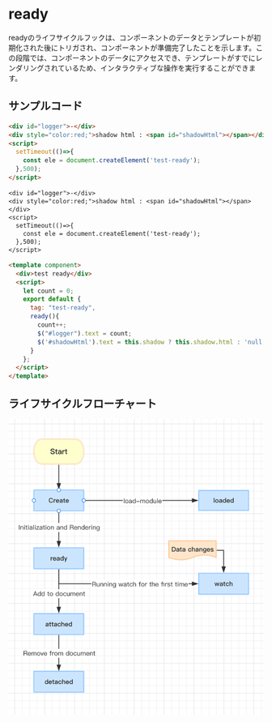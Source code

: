 # ready

readyのライフサイクルフックは、コンポーネントのデータとテンプレートが初期化された後にトリガされ、コンポーネントが準備完了したことを示します。この段階では、コンポーネントのデータにアクセスでき、テンプレートがすでにレンダリングされているため、インタラクティブな操作を実行することができます。

## サンプルコード
```html
<div id="logger">-</div>
<div style="color:red;">shadow html : <span id="shadowHtml"></span></div>
<script>
  setTimeout(()=>{
    const ele = document.createElement('test-ready');
  },500);
</script>
```

<comp-viewer comp-name="test-ready">

```
<div id="logger">-</div>
<div style="color:red;">shadow html : <span id="shadowHtml"></span></div>
<script>
  setTimeout(()=>{
    const ele = document.createElement('test-ready');
  },500);
</script>
```

```html
<template component>
  <div>test ready</div>
  <script>
    let count = 0;
    export default {
      tag: "test-ready",
      ready(){
        count++;
        $("#logger").text = count;
        $('#shadowHtml').text = this.shadow ? this.shadow.html : 'null';
      }
    };
  </script>
</template>
```

</comp-viewer>

## ライフサイクルフローチャート
<img src="../../../publics/life-cycle.png" width="512" />
